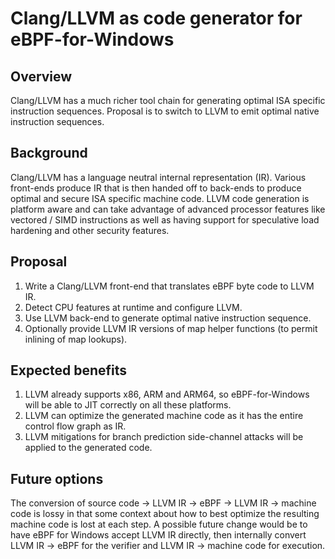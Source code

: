 # Clang/LLVM as code generator for eBPF-for-Windows

## Overview

Clang/LLVM has a much richer tool chain for generating optimal ISA specific
instruction sequences. Proposal is to switch to LLVM to emit optimal native
instruction sequences.

## Background

Clang/LLVM has a language neutral internal representation (IR). Various
front-ends produce IR that is then handed off to back-ends to produce optimal
and secure ISA specific machine code. LLVM code generation is platform aware
and can take advantage of advanced processor features like vectored / SIMD
instructions as well as having support for speculative load hardening and
other security features.

## Proposal

1. Write a Clang/LLVM front-end that translates eBPF byte code to LLVM IR.
2. Detect CPU features at runtime and configure LLVM.
3. Use LLVM back-end to generate optimal native instruction sequence.
4. Optionally provide LLVM IR versions of map helper functions (to permit
inlining of map lookups).

## Expected benefits

1. LLVM already supports x86, ARM and ARM64, so eBPF-for-Windows will be able
to JIT correctly on all these platforms.
2. LLVM can optimize the generated machine code as it has the entire control
flow graph as IR.
3. LLVM mitigations for branch prediction side-channel attacks will be applied
to the generated code.

## Future options

The conversion of source code -> LLVM IR -> eBPF -> LLVM IR -> machine code is
lossy in that some context about how to best optimize the resulting machine code
is lost at each step. A possible future change would be to have eBPF for Windows
accept LLVM IR directly, then internally convert LLVM IR -> eBPF for the verifier
and LLVM IR -> machine code for execution.